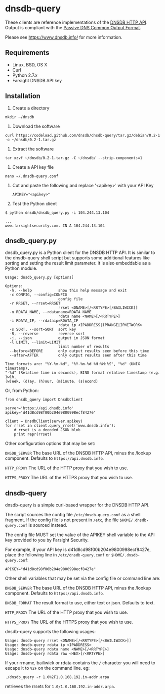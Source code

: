 dnsdb-query
===========

These clients are reference implementations of the [DNSDB HTTP API](https://api.dnsdb.info/).  Output is
compliant with the [Passive DNS Common Output Format](http://tools.ietf.org/html/draft-dulaunoy-kaplan-passive-dns-cof-01).

Please see https://www.dnsdb.info/ for more information.

Requirements
------------
 * Linux, BSD, OS X
 * Curl
 * Python 2.7.x
 * Farsight DNSDB API key

Installation
------------
1. Create a directory

  ```
  mkdir ~/dnsdb
  ```
1. Download the software

  ```
  curl https://codeload.github.com/dnsdb/dnsdb-query/tar.gz/debian/0.2-1 -o ~/dnsdb/0.2-1.tar.gz
  ```
1. Extract the software

  ```
  tar xzvf ~/dnsdb/0.2-1.tar.gz -C ~/dnsdb/ --strip-components=1
  ```
1. Create a API key file

  ```
  nano ~/.dnsdb-query.conf
  ```
1. Cut and paste the following and replace '\<apikey\>' with your API Key

   ```
   APIKEY="<apikey>"
   ```
1. Test the Python client

  ```
  $ python dnsdb/dnsdb_query.py -i 104.244.13.104
  ```
  ```
  ...
  www.farsightsecurity.com. IN A 104.244.13.104
  ```

dnsdb_query.py
--------------

dnsdb_query.py is a Python client for the DNSDB HTTP API. It is similar
to the dnsdb-query shell script but supports some additional features
like sorting and setting the result limit parameter. It is also embeddable
as a Python module.

```
Usage: dnsdb_query.py [options]

Options:
  -h, --help            show this help message and exit
  -c CONFIG, --config=CONFIG
                        config file
  -r RRSET, --rrset=RRSET
                        rrset <ONAME>[/<RRTYPE>[/BAILIWICK]]
  -n RDATA_NAME, --rdataname=RDATA_NAME
                        rdata name <NAME>[/<RRTYPE>]
  -i RDATA_IP, --rdataip=RDATA_IP
                        rdata ip <IPADDRESS|IPRANGE|IPNETWORK>
  -s SORT, --sort=SORT  sort key
  -R, --reverse         reverse sort
  -j, --json            output in JSON format
  -l LIMIT, --limit=LIMIT
                        limit number of results
  --before=BEFORE       only output results seen before this time
  --after=AFTER         only output results seen after this time

Time formats are: "%Y-%m-%d", "%Y-%m-%d %H:%M:%S", "%d" (UNIX timestamp),
"-%d" (Relative time in seconds), BIND format relative timestamp (e.g. 1w1h,
(w)eek, (d)ay, (h)our, (m)inute, (s)econd)
```

Or, from Python:

```
from dnsdb_query import DnsdbClient

server='https://api.dnsdb.info'
apikey='d41d8cd98f00b204e9800998ecf8427e'

client = DnsdbClient(server,apikey)
for rrset in client.query_rrset('www.dnsdb.info'):
    # rrset is a decoded JSON blob
    print repr(rrset)
```

Other configuration options that may be set:

`DNSDB_SERVER`
The base URL of the DNSDB HTTP API, minus the /lookup component. Defaults to
`https://api.dnsdb.info.`

`HTTP_PROXY`
The URL of the HTTP proxy that you wish to use.

`HTTPS_PROXY`
The URL of the HTTPS proxy that you wish to use.

dnsdb-query
-----------

dnsdb-query is a simple curl-based wrapper for the DNSDB HTTP API.

The script sources the config file `/etc/dnsdb-query.conf` as a shell fragment.
If the config file is not present in `/etc`, the file `$HOME/.dnsdb-query.conf`
is sourced instead.

The config file MUST set the value of the APIKEY shell variable to the API
key provided to you by Farsight Security.

For example, if your API key is d41d8cd98f00b204e9800998ecf8427e, place the
following line in `/etc/dnsdb-query.conf` or `$HOME/.dnsdb-query.conf`:

```
APIKEY="d41d8cd98f00b204e9800998ecf8427e"
```

Other shell variables that may be set via the config file or command line
are:

`DNSDB_SERVER`
The base URL of the DNSDB HTTP API, minus the /lookup component. Defaults to
`https://api.dnsdb.info.`

`DNSDB_FORMAT`
The result format to use, either text or json. Defaults to text.

`HTTP_PROXY`
The URL of the HTTP proxy that you wish to use.

`HTTPS_PROXY`
The URL of the HTTPS proxy that you wish to use.

dnsdb-query supports the following usages:

```
Usage: dnsdb-query rrset <ONAME>[/<RRTYPE>[/<BAILIWICK>]]
Usage: dnsdb-query rdata ip <IPADDRESS>
Usage: dnsdb-query rdata name <NAME>[/<RRTYPE>]
Usage: dnsdb-query rdata raw <HEX>[/<RRTYPE>]
```

If your rrname, bailiwick or rdata contains the `/` character you
will need to escape it to `%2F` on the command line.  eg:

`./dnsdb_query -r 1.0%2F1.0.168.192.in-addr.arpa`
	
retrieves the rrsets for `1.0/1.0.168.192.in-addr.arpa`.
